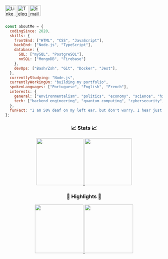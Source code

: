 <!-- ***************************************************************** CONTACT ICONS ***************************************************************** -->

<div align="left">
  <a href="https://www.linkedin.com/in/pedrobarrosdev/">
      <img height="35px" src="https://user-images.githubusercontent.com/71517464/172020255-45e35093-1fa1-4847-9c5e-7ae61457fed5.png" alt="LinkedIn"/>
  </a>

  <a href="https://t.me/pedrobarrosdev">
      <img height="35px" src="https://user-images.githubusercontent.com/71517464/172020198-25503ef4-30ea-4a0d-8a74-deaee14333a7.png" alt="Telegram"/>
  </a>
  
  <a href="mailto:contactme@pedrobarros.dev">
      <img height="35px" src="https://user-images.githubusercontent.com/71517464/172020269-e90e29c9-8400-46f7-b571-91fe955da2cf.png" alt="Email" />
  </a>
  
</div>

<h3></h3>

<!-- ********************************************************************* ABOUT ********************************************************************* -->

```node.js
const aboutMe = {
  codingSince: 2020,
  skills: {
    frontEnd: ["HTML", "CSS", "JavaScript"],
    backEnd: ["Node.js", "TypeScript"],
    database: {
      SQL: ["mySQL", "PostgreSQL"],
      noSQL: ["MongoDB", "Firebase"]
    },
    devOps: ["Bash/Zsh", "Git", "Docker", "Jest"],
  },
  currentlyStudying: "Node.js",
  currentlyWorkingOn: "building my portfolio",
  spokenLanguages: ["Portuguese", "English", "French"],
  interests: {
    general: ["environmentalism", "politics", "economy", "science", "history", "entrepreneurship"],
    tech: ["backend engineering", "quantum computing", "cybersecurity", "automation", "blockchain"]
  },
  funFact: "I am 50% deaf on my left ear, but don't worry, I hear just fine... wait, what did you say?"
};
```

<!-- ********************************************************************* STATS ********************************************************************* -->

<h3 align="center">📈 Stats 📈</h3>

<div align="center">
  <a href="https://github.com/pedrobarrosdev">
    <img height="150px" src="https://github-readme-stats.vercel.app/api?username=pedrobarrosdev&show_icons=true&theme=nord&include_all_commits=true&count_private=true&hide_border=false&locale=en&count_private=true&hide_rank=false&custom_title=Pedro's Activity"/>
    <img height="150px" src="https://github-readme-stats.vercel.app/api/top-langs/?username=pedrobarrosdev&layout=compact&langs_count=7&theme=nord&hide_border=false&locale=en&custom_title=Technologies"/>
  </a>
</div>
    
<!-- ****************************************************************** REPOSITORIES ****************************************************************** -->

<h3 align="center">🌟 Highlights 🌟</h3>

<div align="center">
  <a href="https://github.com/pedrobarrosdev/conceitos-do-nodejs">
    <img height="155px" src="https://github-readme-stats.vercel.app/api/pin/?username=pedrobarrosdev&repo=conceitos-do-nodejs&show_owner=false&hide_border=false&theme=nord"/>
  </a>
  <a href="https://github.com/pedrobarrosdev/trabalhando-com-middlewares">
    <img height="155px" src="https://github-readme-stats.vercel.app/api/pin/?username=pedrobarrosdev&repo=trabalhando-com-middlewares&show_owner=false&hide_border=false&theme=nord"/>
  </a>
</div>
